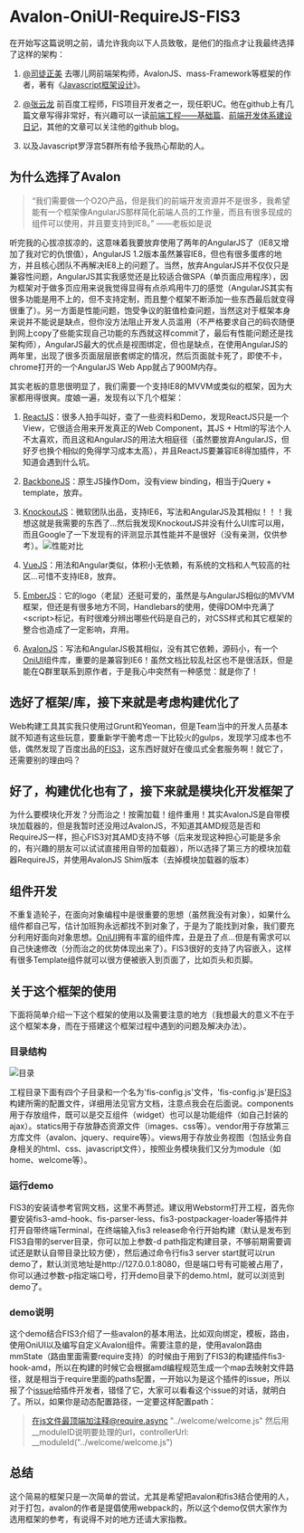 # Avalon-OniUI-RequireJS-FIS3
在开始写这篇说明之前，请允许我向以下人员致敬，是他们的指点才让我最终选择了这样的架构：

1. [@司徒正美](https://github.com/RubyLouvre) 去哪儿网前端架构师，AvalonJS、mass-Framework等框架的作者，著有《[Javascript框架设计](http://baike.baidu.com/link?url=xpRwJh3peIOv4-dLV6MA-ayaqqKMQ7AKX2fbH2EVDZPgiK5Xz2IEVb5cvG3K6iBwG7n4WLqv4l-v_7t-5W4E3vwbDU_H68PaBlVkyhODXo74F3bwE_dNeKi3vRxelqzG)》。

2. [@张云龙](https://github.com/fouber) 前百度工程师，FIS项目开发者之一，现任职UC。他在github上有几篇文章写得非常好，有兴趣可以一读[前端工程——基础篇](https://github.com/fouber/blog/issues/10)、[前端开发体系建设日记](https://github.com/fouber/blog/issues/2)，其他的文章可以关注他的github blog。

3. 以及Javascript罗浮宫5群所有给予我热心帮助的人。

## 为什么选择了Avalon
> “我们需要做一个O2O产品，但是我们的前端开发资源并不是很多，我希望能有一个框架像AngularJS那样简化前端人员的工作量，而且有很多现成的组件可以使用，并且要支持到IE8。” ——老板如是说

听完我的心拔凉拔凉的，这意味着我要放弃使用了两年的AngularJS了（IE8又增加了我对它的仇恨值），AngularJS 1.2版本虽然兼容IE8，但也有很多蛋疼的地方，并且核心团队不再解决IE8上的问题了。当然，放弃AngularJS并不仅仅只是兼容性问题，AngularJS其实我感觉还是比较适合做SPA（单页面应用程序），因为框架对于做多页应用来说我觉得显得有点杀鸡用牛刀的感觉（AngularJS其实有很多功能是用不上的，但不支持定制，而且整个框架不断添加一些东西最后就变得很重了）。另一方面是性能问题，饱受争议的脏值检查问题，当然这对于框架本身来说并不能说是缺点，但你没方法阻止开发人员滥用（不严格要求自己的码农随便到网上copy了些能实现自己功能的东西就这样commit了，最后有性能问题还是找架构师），AngularJS最大的优点是视图绑定，但也是缺点，在使用AngularJS的两年里，出现了很多页面层层嵌套绑定的情况，然后页面就卡死了，即使不卡，chrome打开的一个AngularJS Web App就占了900M内存。

其实老板的意思很明显了，我们需要一个支持IE8的MVVM或类似的框架，因为大家都用得很爽。度娘一遍，发现有以下几个框架：

1. [ReactJS](http://facebook.github.io/react/)：很多人拍手叫好，查了一些资料和Demo，发现ReactJS只是一个View，它很适合用来开发真正的Web Component，其JS + Html的写法个人不太喜欢，而且这和AngularJS的用法大相庭径（虽然要放弃AngularJS，但好歹也换个相似的免得学习成本太高），并且ReactJS要兼容IE8得加插件，不知道会遇到什么坑。

2. [BackboneJS](http://backbonejs.org/)：原生JS操作Dom，没有view binding，相当于jQuery + template，放弃。

3. [KnockoutJS](http://knockoutjs.com/)：微软团队出品，支持IE6，写法和AngularJS及其相似！！！我想这就是我需要的东西了...然后我发现KnockoutJS并没有什么UI库可以用，而且Google了一下发现有的评测显示其性能并不是很好（没有亲测，仅供参考）。![性能对比](https://github.com/Vengean/blog/blob/master/2015-11-12/performance.png?raw=true)

4. [VueJS](http://cn.vuejs.org/)：用法和Angular类似，体积小无依赖，有系统的文档和人气较高的社区...可惜不支持IE8，放弃。

5. [EmberJS](http://emberjs.com/)：它的logo（老鼠）还挺可爱的，虽然是与AngularJS相似的MVVM框架，但还是有很多地方不同，Handlebars的使用，使得DOM中充满了\<script>标记，有时很难分辨出哪些代码是自己的，对CSS样式和其它框架的整合也造成了一定影响，弃用。

6. [AvalonJS](http://avalonjs.github.io/)：写法和AngularJS极其相似，没有其它依赖，源码小，有一个[OniUI](http://ued.qunar.com/oniui/index.html)组件库，重要的是兼容到IE6！虽然文档比较乱社区也不是很活跃，但是能在Q群里联系到原作者，于是我心中突然有一种感觉：就是你了！

## 选好了框架/库，接下来就是考虑构建优化了
Web构建工具其实我只使用过Grunt和Yeoman，但是Team当中的开发人员基本就不知道有这些玩意，要重新学干脆考虑一下比较火的gulps，发现学习成本也不低，偶然发现了百度出品的[FIS3](http://fis.baidu.com/fis3/docs/beginning/intro.html)，这东西好就好在傻瓜式全套服务啊！就它了，还需要别的理由吗？

## 好了，构建优化也有了，接下来就是模块化开发框架了
为什么要模块化开发？分而治之！按需加载！组件重用！其实AvalonJS是自带模块加载器的，但是我暂时还没用过AvalonJS，不知道其AMD规范是否和RequireJS一样，担心FIS3对其AMD支持不够（后来发现这种担心可能是多余的，有兴趣的朋友可以试试直接用自带的加载器），所以选择了第三方的模块加载器RequireJS，并使用AvalonJS Shim版本（去掉模块加载器的版本）

## 组件开发
不重复造轮子，在面向对象编程中是很重要的思想（虽然我没有对象），如果什么组件都自己写，估计加班狗永远都找不到对象了，于是为了能找到对象，我们要充分利用好面向对象思想。[OniUI](http://ued.qunar.com/oniui/index.html)拥有丰富的组件库，丑是丑了点...但是有需求可以自己快速修改（分而治之的优势体现出来了）。FIS3很好的支持了内容嵌入，这样有很多Template组件就可以很方便被嵌入到页面了，比如页头和页脚。

## 关于这个框架的使用
下面将简单介绍一下这个框架的使用以及需要注意的地方（我想最大的意义不在于这个框架本身，而在于搭建这个框架过程中遇到的问题及解决办法）。

### 目录结构
![目录](https://github.com/Vengean/blog/blob/master/2015-11-12/project_direct.png?raw=true)

工程目录下面有四个子目录和一个名为'fis-config.js'文件，'fis-config.js'是[FIS3](http://fis.baidu.com/fis3/docs/beginning/intro.html)构建所需的配置文件，详细用法见官方文档，注意点我会在后面说。components用于存放组件，既可以是交互组件（widget）也可以是功能组件（如自己封装的ajax）。statics用于存放静态资源文件（images、css等）。vendor用于存放第三方库文件（avalon、jquery、require等）。views用于存放业务视图（包括业务自身相关的html、css、javascript文件），按照业务模块我们又分为module（如home、welcome等）。

### 运行demo
FIS3的安装请参考官网文档，这里不再赘述。建议用Webstorm打开工程，首先你要安装fis3-amd-hook、fis-parser-less、fis3-postpackager-loader等插件并打开自带终端Terminal，在终端输入fis3 release命令行开始构建（默认是发布到FIS3自带的server目录，你可以加上参数-d path指定构建目录，不够前期需要调试还是默认自带目录比较方便），然后通过命令行fis3 server start就可以run demo了，默认浏览地址是http://127.0.0.1:8080，但是端口号有可能被占用了，你可以通过参数-p指定端口号，打开demo目录下的demo.html，就可以浏览到demo了。

### demo说明
这个demo结合FIS3介绍了一些avalon的基本用法，比如双向绑定，模板，路由，使用OniUI以及编写自定义Avalon组件。需要注意的是，使用avalon路由mmState（路由里面需要require支持）的时候由于用到了FIS3的构建插件fis3-hook-amd，所以在构建的时候它会根据amd编程规范生成一个map去映射文件路径，就是相当于require里面的paths配置，一开始以为是这个插件的issue，所以报了个[issue](https://github.com/fex-team/fis3-hook-amd/issues/13)给插件开发者，错怪了它，大家可以看看这个issue的对话，就明白了。所以，如果你是动态配置路径，一定要这样配置path：
> 在js文件最顶端加注释@require.async "../welcome/welcome.js" 然后用__moduleID说明要处理的url，controllerUrl: __moduleId("../welcome/welcome.js")

## 总结
这个简易的框架只是一次简单的尝试，尤其是希望把avalon和fis3结合使用的人，对于打包，avalon的作者是提倡使用webpack的，所以这个demo仅供大家作为选用框架的参考，有说得不对的地方还请大家指教。
